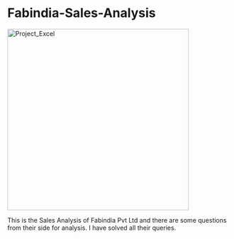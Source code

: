 # Fabindia-Sales-Analysis

<img width="409" alt="Project_Excel" src="https://github.com/user-attachments/assets/62771725-22b8-4e68-972e-14e0c24f3864">

This is the Sales Analysis of Fabindia Pvt Ltd and there are some questions from their side for analysis. I have solved all their queries.
